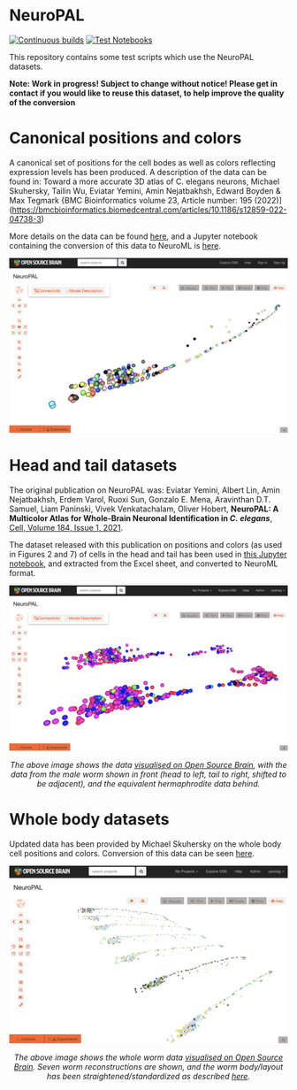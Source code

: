 # NeuroPAL

[![Continuous builds](https://github.com/openworm/NeuroPAL/actions/workflows/omv-ci.yml/badge.svg)](https://github.com/openworm/NeuroPAL/actions/workflows/omv-ci.yml) [![Test Notebooks](https://github.com/openworm/NeuroPAL/actions/workflows/test-notebooks.yml/badge.svg)](https://github.com/openworm/NeuroPAL/actions/workflows/test-notebooks.yml)

This repository contains some test scripts which use the NeuroPAL datasets.

**Note: Work in progress! Subject to change without notice! Please get in contact if you would like to reuse this dataset, to help improve the quality of the conversion**


# Canonical positions and colors

A canonical set of positions for the cell bodes as well as colors reflecting expression levels has been produced. A description of the data can be found in: Toward a more accurate 3D atlas of C. elegans neurons, Michael Skuhersky, Tailin Wu, Eviatar Yemini, Amin Nejatbakhsh, Edward Boyden & Max Tegmark {BMC Bioinformatics volume 23, Article number: 195 (2022)](https://bmcbioinformatics.biomedcentral.com/articles/10.1186/s12859-022-04738-3)

More details on the data can be found [here](data/CanonicalPositions/README.md), and a Jupyter notebook containing the conversion of this data to NeuroML is [here](TestCanonicalPositions.ipynb). 

![Screenshot_Canonical.png](https://raw.githubusercontent.com/openworm/NeuroPAL/main/NeuroML2/Screenshot_Canonical.png)


# Head and tail datasets

The original publication on NeuroPAL was: Eviatar Yemini, Albert Lin, Amin Nejatbakhsh, Erdem Varol, Ruoxi Sun, Gonzalo E. Mena, Aravinthan D.T. Samuel, Liam Paninski, Vivek Venkatachalam, Oliver Hobert, <b>NeuroPAL: A Multicolor Atlas for Whole-Brain Neuronal Identification in <i>C. elegans</i></b>,
[Cell, Volume 184, Issue 1, 2021](https://doi.org/10.1016/j.cell.2020.12.012).

The dataset released with this publication on positions and colors (as used in Figures 2 and 7) of cells in the head and tail has been used in [this Jupyter notebook](TestLoadingData.ipynb), and extracted from the Excel sheet, and converted to NeuroML format.

![Screenshot_HM.png](https://raw.githubusercontent.com/openworm/NeuroPAL/main/NeuroML2/Screenshot_HM.png)

<p align="center"><i>The above image shows the data <a href="https://www.opensourcebrain.org/projects/neuropal/repository/revisions/main/show/NeuroML2?explorer=https%253A%252F%252Fraw.githubusercontent.com%252Fopenworm%252FNeuroPAL%252Fmain%252FNeuroML2%252FNeuroPAL_Herm_Male.net.nml">visualised on Open Source Brain</a>, with the data from the male worm shown in front (head to left, tail to right, shifted to be adjacent), and the equivalent hermaphrodite data behind.</i></p>

# Whole body datasets

Updated data has been provided by Michael Skuhersky on the whole body cell positions and colors. Conversion of this data can be seen [here](TestWholeWorm.ipynb).

![Screenshot_Whole.png](https://raw.githubusercontent.com/openworm/NeuroPAL/main/NeuroML2/Screenshot_Whole.png)

<p align="center"><i>The above image shows the whole worm data <a href="https://www.opensourcebrain.org/projects/neuropal/repository/revisions/main/show/NeuroML2?explorer=https%253A%252F%252Fraw.githubusercontent.com%252Fopenworm%252FNeuroPAL%252Fmain%252FNeuroML2%252FNeuroPAL_All_straightened.net.nml">visualised on Open Source Brain</a>. Seven worm reconstructions are shown, and the worm body/layout has been straightened/standardized as described <a href="https://www.biorxiv.org/content/10.1101/2021.06.09.447813v1.full">here</a>.</i></p>
